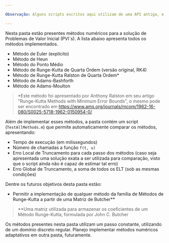 ```yaml
---

Observação: Alguns scripts escritos aqui utilizam de uma API antiga, e não irão funcionar. É intenção minha atualizar esses scripts no futuro.

---
```


Nesta pasta estão presentes métodos numéricos para a solução de Problemas de Valor Inicial (PVI´s). A lista abaixo apresenta todos os métodos implementados.

- Método de Euler (explícito)
- Método de Heun
- Método do Ponto Médio
- Método de Runge-Kutta de Quarta Ordem (versão original, RK4)
- Método de Runge-Kutta Ralston de Quarta Ordem*
- Método de Adams-Bashforth
- Método de Adams-Moulton

> *Este método foi apresentado por Anthony Ralston em seu artigo "Runge-Kutta Methods with Minimum Error Bounds", o mesmo pode ser encontrado em https://www.ams.org/journals/mcom/1962-16-080/S0025-5718-1962-0150954-0/

Além de implementar esses métodos, a pasta contém um script (``TestAllMethods.m``) que permite automaticamente comparar os métodos, apresentando:
- Tempo de execução (em milissegundos)
- Número de chamadas a função ``f(t, u)``
- Erro Local de Truncamento para cada passo dos métodos (caso seja apresentada uma solução exata a ser utilizada para comparação, visto que o script ainda não é capaz de estimar tal erro)
- Erro Global de Truncamento, a soma de todos os ELT (sob as mesmas condições)

Dentre os futuros objetivos desta pasta estão:
- Permitir a implementação de qualquer método da família de Métodos de Runge-Kutta a partir de uma Matriz de Butcher**

> **Uma matriz utilizada para armazenar os coeficientes de um Método Runge-Kutta, formulada por John C. Butcher

Os métodos presentes nesta pasta utilizam um passo constante, utilizando de um domínio discreto regular. Planejo implementar métodos numéricos adaptativos em outra pasta, futuramente.
